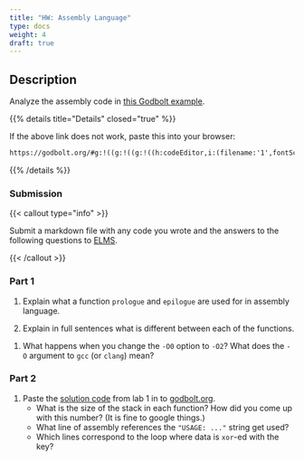 ```yaml
---
title: "HW: Assembly Language"
type: docs
weight: 4
draft: true
---
```


## Description

Analyze the assembly code in
[this Godbolt example](https://godbolt.org/z/YhxW1MEon).

{{% details title="Details" closed="true" %}}

If the above link does not work, paste this into your browser:

```txt
https://godbolt.org/#g:!((g:!((g:!((h:codeEditor,i:(filename:'1',fontScale:14,fontUsePx:'0',j:1,lang:___c,selection:(endColumn:2,endLineNumber:22,positionColumn:2,positionLineNumber:22,selectionStartColumn:2,selectionStartLineNumber:22,startColumn:2,startLineNumber:22),source:'__attribute__((stdcall))%0Aint+sum_stdcall(int+a,+int+b,+int+c,+int+d)+%7B%0A++++return+a+%2B+b+%2B+c+%2B+d%3B%0A%7D%0A%0A__attribute__((cdecl))%0Aint+sum_cdecl(int+a,+int+b,+int+c,+int+d)+%7B%0A++++return+a+%2B+b+%2B+c+%2B+d%3B%0A%7D%0A%0A__attribute__((fastcall))%0Aint+sum_fastcall(int+a,+int+b,+int+c,+int+d)+%7B%0A++++return+a+%2B+b+%2B+c+%2B+d%3B%0A%7D%0A%0Aint+line()+%7B%0A++++int+x+%3D+sum_stdcall(1,+2,+3,+4)%3B%0A++++int+y+%3D+sum_cdecl(5,+6,+7,+8)%3B%0A++++int+z+%3D+sum_fastcall(1,+3,+5,+7)%3B%0A%0A++++return+x+*+y+*+z%3B%0A%7D'),l:'5',n:'1',o:'C+source+%231',t:'0')),k:50,l:'4',n:'0',o:'',s:0,t:'0'),(g:!((h:compiler,i:(compiler:cg142,filters:(b:'0',binary:'1',binaryObject:'1',commentOnly:'0',debugCalls:'1',demangle:'0',directives:'0',execute:'1',intel:'1',libraryCode:'0',trim:'1',verboseDemangling:'0'),flagsViewOpen:'1',fontScale:14,fontUsePx:'0',j:1,lang:___c,libs:!(),options:'-m32+-O0',overrides:!(),selection:(endColumn:31,endLineNumber:36,positionColumn:31,positionLineNumber:36,selectionStartColumn:31,selectionStartLineNumber:36,startColumn:31,startLineNumber:36),source:1),l:'5',n:'0',o:'+x86-64+gcc+14.2+(Editor+%231)',t:'0')),k:50,l:'4',n:'0',o:'',s:0,t:'0')),l:'2',n:'0',o:'',t:'0')),version:4
```

{{% /details %}}

### Submission

{{< callout type="info" >}}

Submit a markdown file with any code you wrote and the answers to the following
questions to [ELMS](https://umd.instructure.com/courses/1374508/assignments).

{{< /callout >}}

### Part 1

1. Explain what a function `prologue` and `epilogue` are used for in assembly
   language.

1. Explain in full sentences what is different between each of the functions.

<!-- 1. For each function, which line of the output corresponds to reading the
   arguments `a`, `b`, `c`, `d`. -->

1. What happens when you change the `-O0` option to `-O2`? What does the `-O`
   argument to `gcc` (or `clang`) mean?

### Part 2

1. Paste the
   [solution code](https://umd.instructure.com/files/79647538/download?download_frd=1)
   from lab 1 in to [godbolt.org](https://www.godbolt.org).
   - What is the size of the stack in each function? How did you come up with
     this number? (It is fine to google things.)
   - What line of assembly references the `"USAGE: ..."` string get used?
   - Which lines correspond to the loop where data is `xor`-ed with the key?
